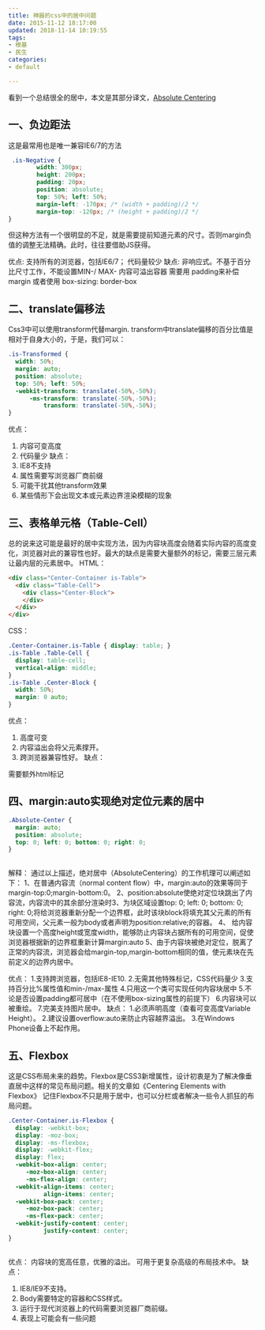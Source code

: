 ```yaml
---
title: 神器的css中的居中问题
date: 2015-11-12 18:17:00
updated: 2018-11-14 10:19:55
tags: 
- 根基
- 民生
categories: 
- default

---
```

看到一个总结很全的居中，本文是其部分译文，[Absolute Centering](http://codepen.io/shshaw/details/gEiDt)

## 一、负边距法

这是最常用也是唯一兼容IE6/7的方法

```css
 .is-Negative {
        width: 300px;
        height: 200px;
        padding: 20px;
        position: absolute;
        top: 50%; left: 50%;
        margin-left: -170px; /* (width + padding)/2 */
        margin-top: -120px; /* (height + padding)/2 */
}
```


<!--more-->


但这种方法有一个很明显的不足，就是需要提前知道元素的尺寸。否则margin负值的调整无法精确。此时，往往要借助JS获得。

优点:
支持所有的浏览器，包括IE6/7；
代码量较少
缺点:
非响应式。不基于百分比尺寸工作，不能设置MIN-/ MAX-
内容可溢出容器
需要用 padding来补偿 margin 或者使用 box-sizing: border-box

## 二、translate偏移法

Css3中可以使用transform代替margin. transform中translate偏移的百分比值是相对于自身大小的，于是，我们可以：

```css
.is-Transformed {   
  width: 50%;  
  margin: auto;  
  position: absolute;  
  top: 50%; left: 50%;  
  -webkit-transform: translate(-50%,-50%);  
      -ms-transform: translate(-50%,-50%);  
          transform: translate(-50%,-50%);  
}  
```

优点：

1. 内容可变高度
2. 代码量少
   缺点：
3. IE8不支持
4. 属性需要写浏览器厂商前缀
5. 可能干扰其他transform效果
6. 某些情形下会出现文本或元素边界渲染模糊的现象

## 三、表格单元格（Table-Cell）

总的说来这可能是最好的居中实现方法，因为内容块高度会随着实际内容的高度变化，浏览器对此的兼容性也好。最大的缺点是需要大量额外的标记，需要三层元素让最内层的元素居中。
HTML：

```html
<div class="Center-Container is-Table">  
  <div class="Table-Cell">  
    <div class="Center-Block">  
    </div>  
  </div>  
</div>
```

CSS：

```css
.Center-Container.is-Table { display: table; }  
.is-Table .Table-Cell {  
  display: table-cell;  
  vertical-align: middle;  
}  
.is-Table .Center-Block {  
  width: 50%;  
  margin: 0 auto;  
}  
```

优点：

1. 高度可变
2. 内容溢出会将父元素撑开。
3. 跨浏览器兼容性好。
   缺点：

需要额外html标记

## 四、margin:auto实现绝对定位元素的居中

```css
.Absolute-Center {
  margin: auto;
  position: absolute;
  top: 0; left: 0; bottom: 0; right: 0;
}
 
```

解释：
通过以上描述，绝对居中（AbsoluteCentering）的工作机理可以阐述如下：
1、在普通内容流（normal content flow）中，margin:auto的效果等同于
margin-top:0;margin-bottom:0。
2、position:absolute使绝对定位块跳出了内容流，内容流中的其余部分渲染时3、为块区域设置top:  0; left: 0; bottom: 0; right:  0;将给浏览器重新分配一个边界框，此时该块block将填充其父元素的所有可用空间，父元素一般为body或者声明为position:relative;的容器。
4、  给内容块设置一个高度height或宽度width，能够防止内容块占据所有的可用空间，促使浏览器根据新的边界框重新计算margin:auto
5、由于内容块被绝对定位，脱离了正常的内容流，浏览器会给margin-top,margin-bottom相同的值，使元素块在先前定义的边界内居中。

优点：
1.支持跨浏览器，包括IE8-IE10.
2.无需其他特殊标记，CSS代码量少
3.支持百分比%属性值和min-/max-属性
4.只用这一个类可实现任何内容块居中
5.不论是否设置padding都可居中（在不使用box-sizing属性的前提下）
6.内容块可以被重绘。
7.完美支持图片居中。
缺点：
1.必须声明高度（查看可变高度Variable Height）。
2.建议设置overflow:auto来防止内容越界溢出。
3.在Windows Phone设备上不起作用。

## 五、Flexbox

这是CSS布局未来的趋势。Flexbox是CSS3新增属性，设计初衷是为了解决像垂直居中这样的常见布局问题。相关的文章如《Centering Elements with Flexbox》
记住Flexbox不只是用于居中，也可以分栏或者解决一些令人抓狂的布局问题。

```css
.Center-Container.is-Flexbox {
  display: -webkit-box;
  display: -moz-box;
  display: -ms-flexbox;
  display: -webkit-flex;
  display: flex;
  -webkit-box-align: center;
     -moz-box-align: center;
     -ms-flex-align: center;
  -webkit-align-items: center;
          align-items: center;
  -webkit-box-pack: center;
     -moz-box-pack: center;
     -ms-flex-pack: center;
  -webkit-justify-content: center;
          justify-content: center;
}
 
```

优点：
内容块的宽高任意，优雅的溢出。
可用于更复杂高级的布局技术中。
缺点：

1. IE8/IE9不支持。
2. Body需要特定的容器和CSS样式。
3. 运行于现代浏览器上的代码需要浏览器厂商前缀。
4. 表现上可能会有一些问题